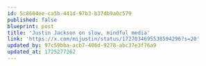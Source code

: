 ```yaml
---
id: 5c8604ee-ca5b-441d-97b3-b37db9a0c579
published: false
blueprint: post
title: 'Justin Jackson on slow, mindful media'
link: 'https://x.com/mijustin/status/1727034695538594296?s=20'
updated_by: 97c59bba-acb7-406d-9278-abc37e3f76a9
updated_at: 1725277262
---
```

